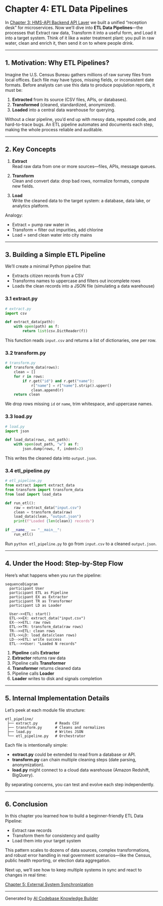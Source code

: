 # Chapter 4: ETL Data Pipelines

In [Chapter 3: HMS-API Backend API Layer](03_hms_api_backend_api_layer_.md) we built a unified “reception desk” for microservices. Now we’ll dive into **ETL Data Pipelines**—the processes that Extract raw data, Transform it into a useful form, and Load it into a target system. Think of it like a water treatment plant: you pull in raw water, clean and enrich it, then send it on to where people drink.

---

## 1. Motivation: Why ETL Pipelines?

Imagine the U.S. Census Bureau gathers millions of raw survey files from local offices. Each file may have typos, missing fields, or inconsistent date formats. Before analysts can use this data to produce population reports, it must be:

1. **Extracted** from its source (CSV files, APIs, or databases).  
2. **Transformed** (cleaned, standardized, anonymized).  
3. **Loaded** into a central data warehouse for querying.

Without a clear pipeline, you’d end up with messy data, repeated code, and hard-to-trace bugs. An ETL pipeline automates and documents each step, making the whole process reliable and auditable.

---

## 2. Key Concepts

1. **Extract**  
   Read raw data from one or more sources—files, APIs, message queues.

2. **Transform**  
   Clean and convert data: drop bad rows, normalize formats, compute new fields.

3. **Load**  
   Write the cleaned data to the target system: a database, data lake, or analytics platform.

Analogy:  
- Extract = pump raw water in  
- Transform = filter out impurities, add chlorine  
- Load = send clean water into city mains

---

## 3. Building a Simple ETL Pipeline

We’ll create a minimal Python pipeline that:

- Extracts citizen records from a CSV  
- Transforms names to uppercase and filters out incomplete rows  
- Loads the clean records into a JSON file (simulating a data warehouse)

### 3.1 extract.py

```python
# extract.py
import csv

def extract_data(path):
    with open(path) as f:
        return list(csv.DictReader(f))
```

This function reads `input.csv` and returns a list of dictionaries, one per row.

### 3.2 transform.py

```python
# transform.py
def transform_data(rows):
    clean = []
    for r in rows:
        if r.get("id") and r.get("name"):
            r["name"] = r["name"].strip().upper()
            clean.append(r)
    return clean
```

We drop rows missing `id` or `name`, trim whitespace, and uppercase names.

### 3.3 load.py

```python
# load.py
import json

def load_data(rows, out_path):
    with open(out_path, "w") as f:
        json.dump(rows, f, indent=2)
```

This writes the cleaned data into `output.json`.

### 3.4 etl_pipeline.py

```python
# etl_pipeline.py
from extract import extract_data
from transform import transform_data
from load import load_data

def run_etl():
    raw = extract_data("input.csv")
    clean = transform_data(raw)
    load_data(clean, "output.json")
    print(f"Loaded {len(clean)} records")

if __name__ == "__main__":
    run_etl()
```

Run `python etl_pipeline.py` to go from `input.csv` to a cleaned `output.json`.

---

## 4. Under the Hood: Step-by-Step Flow

Here’s what happens when you run the pipeline:

```mermaid
sequenceDiagram
  participant User
  participant ETL as Pipeline
  participant EX as Extractor
  participant TR as Transformer
  participant LD as Loader

  User->>ETL: start()
  ETL->>EX: extract_data("input.csv")
  EX-->>ETL: raw rows
  ETL->>TR: transform_data(raw rows)
  TR-->>ETL: clean rows
  ETL->>LD: load_data(clean rows)
  LD-->>ETL: write success
  ETL-->>User: "Loaded N records"
```

1. **Pipeline** calls **Extractor**  
2. **Extractor** returns raw data  
3. Pipeline calls **Transformer**  
4. **Transformer** returns cleaned data  
5. Pipeline calls **Loader**  
6. **Loader** writes to disk and signals completion  

---

## 5. Internal Implementation Details

Let’s peek at each module file structure:

```
etl_pipeline/
 ├── extract.py        # Reads CSV
 ├── transform.py      # Cleans and normalizes
 ├── load.py           # Writes JSON
 └── etl_pipeline.py   # Orchestrator
```

Each file is intentionally simple:

- **extract.py** could be extended to read from a database or API.  
- **transform.py** can chain multiple cleaning steps (date parsing, anonymization).  
- **load.py** might connect to a cloud data warehouse (Amazon Redshift, BigQuery).

By separating concerns, you can test and evolve each step independently.

---

## 6. Conclusion

In this chapter you learned how to build a beginner-friendly ETL Data Pipeline:

- Extract raw records  
- Transform them for consistency and quality  
- Load them into your target system  

This pattern scales to dozens of data sources, complex transformations, and robust error handling in real government scenarios—like the Census, public health reporting, or election data aggregation.

Next up, we’ll see how to keep multiple systems in sync and react to changes in real time:

[Chapter 5: External System Synchronization](05_external_system_synchronization_.md)

---

Generated by [AI Codebase Knowledge Builder](https://github.com/The-Pocket/Tutorial-Codebase-Knowledge)